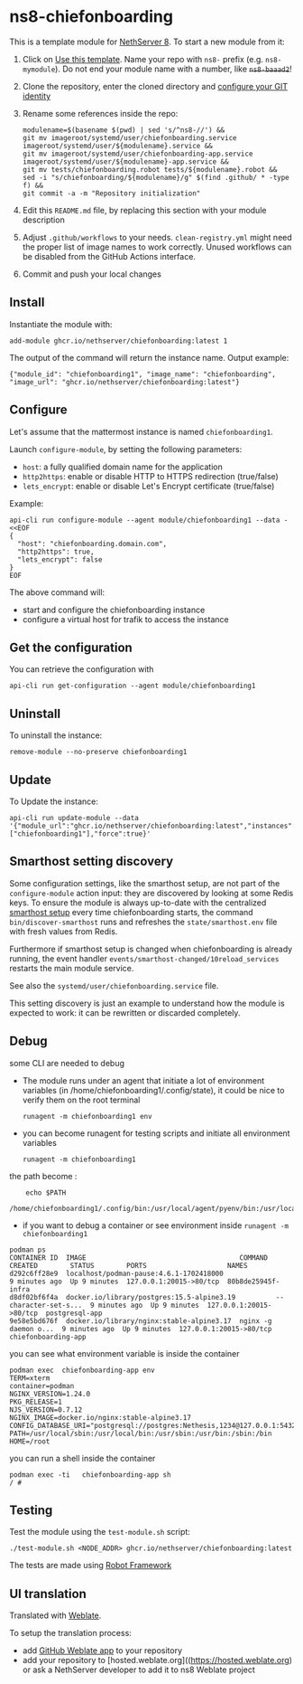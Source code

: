 # ns8-chiefonboarding

This is a template module for [NethServer 8](https://github.com/NethServer/ns8-core).
To start a new module from it:

1. Click on [Use this template](https://github.com/NethServer/ns8-chiefonboarding/generate).
   Name your repo with `ns8-` prefix (e.g. `ns8-mymodule`). 
   Do not end your module name with a number, like ~~`ns8-baaad2`~~!

1. Clone the repository, enter the cloned directory and
   [configure your GIT identity](https://git-scm.com/book/en/v2/Getting-Started-First-Time-Git-Setup#_your_identity)

1. Rename some references inside the repo:
   ```
   modulename=$(basename $(pwd) | sed 's/^ns8-//') &&
   git mv imageroot/systemd/user/chiefonboarding.service imageroot/systemd/user/${modulename}.service &&
   git mv imageroot/systemd/user/chiefonboarding-app.service imageroot/systemd/user/${modulename}-app.service && 
   git mv tests/chiefonboarding.robot tests/${modulename}.robot &&
   sed -i "s/chiefonboarding/${modulename}/g" $(find .github/ * -type f) &&
   git commit -a -m "Repository initialization"
   ```

1. Edit this `README.md` file, by replacing this section with your module
   description

1. Adjust `.github/workflows` to your needs. `clean-registry.yml` might
   need the proper list of image names to work correctly. Unused workflows
   can be disabled from the GitHub Actions interface.

1. Commit and push your local changes

## Install

Instantiate the module with:

    add-module ghcr.io/nethserver/chiefonboarding:latest 1

The output of the command will return the instance name.
Output example:

    {"module_id": "chiefonboarding1", "image_name": "chiefonboarding", "image_url": "ghcr.io/nethserver/chiefonboarding:latest"}

## Configure

Let's assume that the mattermost instance is named `chiefonboarding1`.

Launch `configure-module`, by setting the following parameters:
- `host`: a fully qualified domain name for the application
- `http2https`: enable or disable HTTP to HTTPS redirection (true/false)
- `lets_encrypt`: enable or disable Let's Encrypt certificate (true/false)


Example:

```
api-cli run configure-module --agent module/chiefonboarding1 --data - <<EOF
{
  "host": "chiefonboarding.domain.com",
  "http2https": true,
  "lets_encrypt": false
}
EOF
```

The above command will:
- start and configure the chiefonboarding instance
- configure a virtual host for trafik to access the instance

## Get the configuration
You can retrieve the configuration with

```
api-cli run get-configuration --agent module/chiefonboarding1
```

## Uninstall

To uninstall the instance:

    remove-module --no-preserve chiefonboarding1

## Update

To Update the instance:

    api-cli run update-module --data '{"module_url":"ghcr.io/nethserver/chiefonboarding:latest","instances":["chiefonboarding1"],"force":true}'

## Smarthost setting discovery

Some configuration settings, like the smarthost setup, are not part of the
`configure-module` action input: they are discovered by looking at some
Redis keys.  To ensure the module is always up-to-date with the
centralized [smarthost
setup](https://nethserver.github.io/ns8-core/core/smarthost/) every time
chiefonboarding starts, the command `bin/discover-smarthost` runs and refreshes
the `state/smarthost.env` file with fresh values from Redis.

Furthermore if smarthost setup is changed when chiefonboarding is already
running, the event handler `events/smarthost-changed/10reload_services`
restarts the main module service.

See also the `systemd/user/chiefonboarding.service` file.

This setting discovery is just an example to understand how the module is
expected to work: it can be rewritten or discarded completely.

## Debug

some CLI are needed to debug

- The module runs under an agent that initiate a lot of environment variables (in /home/chiefonboarding1/.config/state), it could be nice to verify them
on the root terminal

    `runagent -m chiefonboarding1 env`

- you can become runagent for testing scripts and initiate all environment variables
  
    `runagent -m chiefonboarding1`

 the path become : 
```
    echo $PATH
    /home/chiefonboarding1/.config/bin:/usr/local/agent/pyenv/bin:/usr/local/sbin:/usr/local/bin:/usr/sbin:/usr/bin:/usr/
```

- if you want to debug a container or see environment inside
 `runagent -m chiefonboarding1`
 ```
podman ps
CONTAINER ID  IMAGE                                      COMMAND               CREATED        STATUS        PORTS                    NAMES
d292c6ff28e9  localhost/podman-pause:4.6.1-1702418000                          9 minutes ago  Up 9 minutes  127.0.0.1:20015->80/tcp  80b8de25945f-infra
d8df02bf6f4a  docker.io/library/postgres:15.5-alpine3.19          --character-set-s...  9 minutes ago  Up 9 minutes  127.0.0.1:20015->80/tcp  postgresql-app
9e58e5bd676f  docker.io/library/nginx:stable-alpine3.17  nginx -g daemon o...  9 minutes ago  Up 9 minutes  127.0.0.1:20015->80/tcp  chiefonboarding-app
```

you can see what environment variable is inside the container
```
podman exec  chiefonboarding-app env
TERM=xterm
container=podman
NGINX_VERSION=1.24.0
PKG_RELEASE=1
NJS_VERSION=0.7.12
NGINX_IMAGE=docker.io/nginx:stable-alpine3.17
CONFIG_DATABASE_URI="postgresql://postgres:Nethesis,1234@127.0.0.1:5432/toto"
PATH=/usr/local/sbin:/usr/local/bin:/usr/sbin:/usr/bin:/sbin:/bin
HOME=/root
```

you can run a shell inside the container

```
podman exec -ti   chiefonboarding-app sh
/ # 
```
## Testing

Test the module using the `test-module.sh` script:


    ./test-module.sh <NODE_ADDR> ghcr.io/nethserver/chiefonboarding:latest

The tests are made using [Robot Framework](https://robotframework.org/)

## UI translation

Translated with [Weblate](https://hosted.weblate.org/projects/ns8/).

To setup the translation process:

- add [GitHub Weblate app](https://docs.weblate.org/en/latest/admin/continuous.html#github-setup) to your repository
- add your repository to [hosted.weblate.org]((https://hosted.weblate.org) or ask a NethServer developer to add it to ns8 Weblate project
